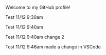 Welcome to my GitHub profile!

Test 11/12 9:30am 

Test 11/12 9:40am

Test 11/12 9:40am change 2

Test 11/12 9:46am made a change in VSCode